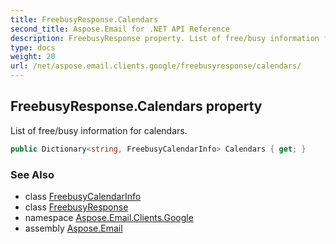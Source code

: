 ```yaml
---
title: FreebusyResponse.Calendars
second_title: Aspose.Email for .NET API Reference
description: FreebusyResponse property. List of free/busy information for calendars
type: docs
weight: 20
url: /net/aspose.email.clients.google/freebusyresponse/calendars/
---
```

## FreebusyResponse.Calendars property

List of free/busy information for calendars.

```csharp
public Dictionary<string, FreebusyCalendarInfo> Calendars { get; }
```

### See Also

* class [FreebusyCalendarInfo](../../freebusycalendarinfo/)
* class [FreebusyResponse](../)
* namespace [Aspose.Email.Clients.Google](../../freebusyresponse/)
* assembly [Aspose.Email](../../../)


